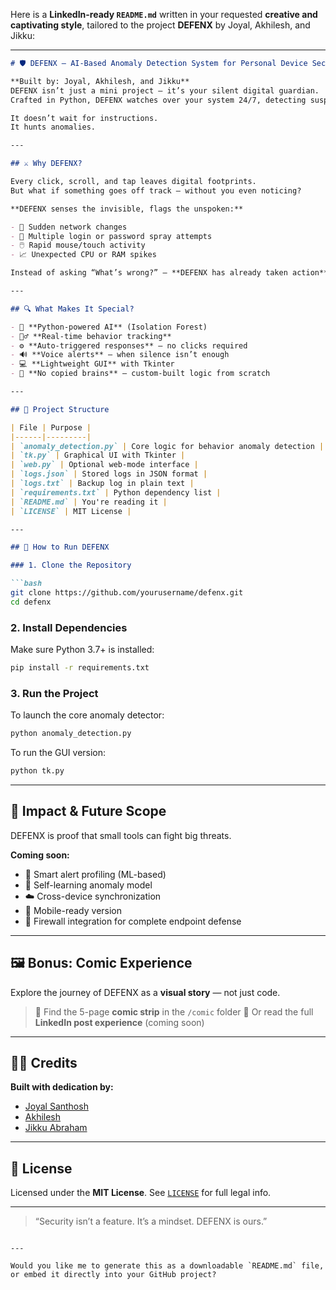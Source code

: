 
Here is a **LinkedIn-ready `README.md`** written in your requested **creative and captivating style**, tailored to the project **DEFENX** by Joyal, Akhilesh, and Jikku:

---

````markdown
# 🛡️ DEFENX – AI-Based Anomaly Detection System for Personal Device Security

**Built by: Joyal, Akhilesh, and Jikku**  
DEFENX isn’t just a mini project — it’s your silent digital guardian.  
Crafted in Python, DEFENX watches over your system 24/7, detecting suspicious behaviors in real time and reacting — **before you even blink**.

It doesn’t wait for instructions.  
It hunts anomalies.

---

## ⚔️ Why DEFENX?

Every click, scroll, and tap leaves digital footprints.  
But what if something goes off track — without you even noticing?

**DEFENX senses the invisible, flags the unspoken:**

- 🔁 Sudden network changes  
- 🔐 Multiple login or password spray attempts  
- 🖱️ Rapid mouse/touch activity  
- 📈 Unexpected CPU or RAM spikes  

Instead of asking “What’s wrong?” — **DEFENX has already taken action**.

---

## 🔍 What Makes It Special?

- 🧠 **Python-powered AI** (Isolation Forest)
- 🕵️‍♂️ **Real-time behavior tracking**
- ⚙️ **Auto-triggered responses** — no clicks required
- 🔊 **Voice alerts** — when silence isn’t enough
- 💻 **Lightweight GUI** with Tkinter
- 🧪 **No copied brains** — custom-built logic from scratch

---

## 📁 Project Structure

| File | Purpose |
|------|---------|
| `anomaly_detection.py` | Core logic for behavior anomaly detection |
| `tk.py` | Graphical UI with Tkinter |
| `web.py` | Optional web-mode interface |
| `logs.json` | Stored logs in JSON format |
| `logs.txt` | Backup log in plain text |
| `requirements.txt` | Python dependency list |
| `README.md` | You're reading it |
| `LICENSE` | MIT License |

---

## 🚀 How to Run DEFENX

### 1. Clone the Repository

```bash
git clone https://github.com/yourusername/defenx.git
cd defenx
````

### 2. Install Dependencies

Make sure Python 3.7+ is installed:

```bash
pip install -r requirements.txt
```

### 3. Run the Project

To launch the core anomaly detector:

```bash
python anomaly_detection.py
```

To run the GUI version:

```bash
python tk.py
```

---

## 🎯 Impact & Future Scope

DEFENX is proof that small tools can fight big threats.

**Coming soon:**

* 🧠 Smart alert profiling (ML-based)
* 🧬 Self-learning anomaly model
* ☁️ Cross-device synchronization
* 📱 Mobile-ready version
* 🧱 Firewall integration for complete endpoint defense

---

## 🖼️ Bonus: Comic Experience

Explore the journey of DEFENX as a **visual story** — not just code.

> 📂 Find the 5-page **comic strip** in the `/comic` folder
> 🔗 Or read the full **LinkedIn post experience** (coming soon)

---

## 👨‍💻 Credits

**Built with dedication by:**

* [Joyal Santhosh](#)
* [Akhilesh](#)
* [Jikku Abraham](https://www.linkedin.com/in/jikkuabraham/)

---

## 📄 License

Licensed under the **MIT License**.
See [`LICENSE`](LICENSE) for full legal info.

---

> “Security isn’t a feature. It’s a mindset. DEFENX is ours.”

```

---

Would you like me to generate this as a downloadable `README.md` file, or embed it directly into your GitHub project?
```
